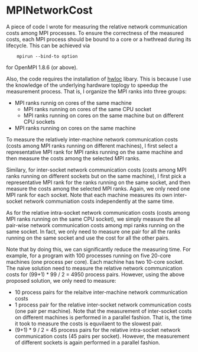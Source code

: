 # MPINetworkCost
A piece of code I wrote for measuring the relative network communication costs among MPI processes. To ensure the correctness of the measured costs, each MPI process should be bound to a core or a hwthread during its lifecycle. This can be achieved via 			
		
		mpirun --bind-to option 

for OpenMPI 1.8.6 (or above). 

Also, the code requires the installation of [hwloc](https://www.open-mpi.org/projects/hwloc/) libary. This is because I use the knowledge of the underlying hardware toplogy to speedup the measurement process. That is, I organize the MPI ranks into three groups:

* MPI ranks runnig on cores of the same machine
  * MPI ranks running on cores of the same CPU socket
  * MPI ranks running on cores on the same machine but on different CPU sockets
* MPI ranks running on cores on the same machine

To measure the relatively inter-machine network communication costs (costs among MPI ranks running on different machines), I first select a representative MPI rank for MPI ranks running on the same machine and then measure the costs among the selected MPI ranks. 

Similary, for inter-socket network communication costs (costs among MPI ranks running on different sockets but on the same machine), I first pick a representative MPI rank for the ranks running on the same socket, and then measure the costs among the selected MPI ranks. Again, we only need one MPI rank for each socket. Note that each machine measures its own inter-socket network communiation costs independently at the same time.

As for the relative intra-socket network communication costs (costs among MPI ranks running on the same CPU socket), we simply measure the all pair-wise network communication costs among mpi ranks running on the same socket. In fact, we only need to measure one pair for all the ranks running on the same socket and use the cost for all the other pairs. 

Note that by doing this, we can significantly reduce the measuring time. For example, for a program with 100 processes running on five 20-core machines (one process per core). Each machine has two 10-core socket. The naive solution need to measure the relative network communication costs for (99+1) * 99 / 2 = 4950 process pairs. However, using the above proposed solution, we only need to measure:

* 10 process pairs for the relaitve inter-machine network communication costs
* 1 process pair for the relative inter-socket network communication costs (one pair per machine). Note that the measurement of inter-socket costs on different machines is performed in a parallel fashion. That is, the time it took to measure the costs is equvilaent to the slowest pair. 
* (9+1) * 9 / 2 = 45 process pairs for the relative intra-socket network communication costs (45 pairs per socket). However, the measurement of different sockets is again performed in a parallel fashion. 
